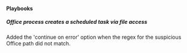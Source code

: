 
#### Playbooks

##### Office process creates a scheduled task via file access

Added the 'continue on error' option when the regex for the suspicious Office path did not match.